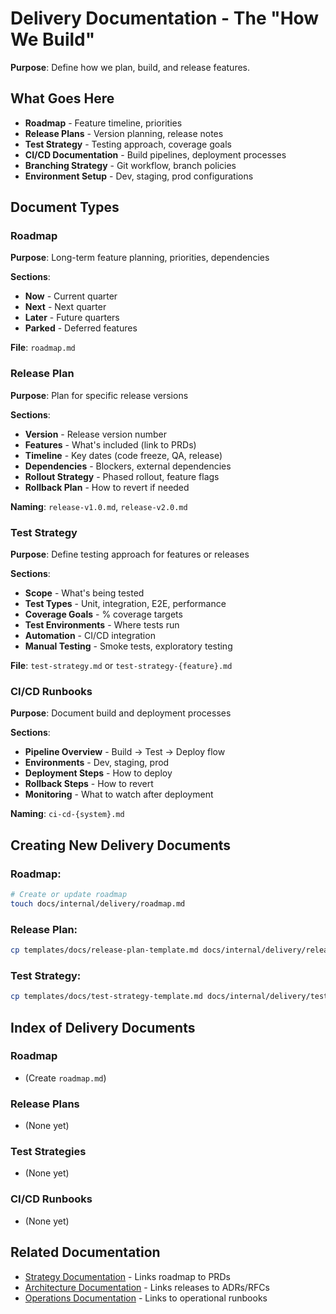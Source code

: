 # Delivery Documentation - The "How We Build"

**Purpose**: Define how we plan, build, and release features.

## What Goes Here

- **Roadmap** - Feature timeline, priorities
- **Release Plans** - Version planning, release notes
- **Test Strategy** - Testing approach, coverage goals
- **CI/CD Documentation** - Build pipelines, deployment processes
- **Branching Strategy** - Git workflow, branch policies
- **Environment Setup** - Dev, staging, prod configurations

## Document Types

### Roadmap
**Purpose**: Long-term feature planning, priorities, dependencies

**Sections**:
- **Now** - Current quarter
- **Next** - Next quarter
- **Later** - Future quarters
- **Parked** - Deferred features

**File**: `roadmap.md`

### Release Plan
**Purpose**: Plan for specific release versions

**Sections**:
- **Version** - Release version number
- **Features** - What's included (link to PRDs)
- **Timeline** - Key dates (code freeze, QA, release)
- **Dependencies** - Blockers, external dependencies
- **Rollout Strategy** - Phased rollout, feature flags
- **Rollback Plan** - How to revert if needed

**Naming**: `release-v1.0.md`, `release-v2.0.md`

### Test Strategy
**Purpose**: Define testing approach for features or releases

**Sections**:
- **Scope** - What's being tested
- **Test Types** - Unit, integration, E2E, performance
- **Coverage Goals** - % coverage targets
- **Test Environments** - Where tests run
- **Automation** - CI/CD integration
- **Manual Testing** - Smoke tests, exploratory testing

**File**: `test-strategy.md` or `test-strategy-{feature}.md`

### CI/CD Runbooks
**Purpose**: Document build and deployment processes

**Sections**:
- **Pipeline Overview** - Build → Test → Deploy flow
- **Environments** - Dev, staging, prod
- **Deployment Steps** - How to deploy
- **Rollback Steps** - How to revert
- **Monitoring** - What to watch after deployment

**Naming**: `ci-cd-{system}.md`

## Creating New Delivery Documents

### Roadmap:
```bash
# Create or update roadmap
touch docs/internal/delivery/roadmap.md
```

### Release Plan:
```bash
cp templates/docs/release-plan-template.md docs/internal/delivery/release-v1.0.md
```

### Test Strategy:
```bash
cp templates/docs/test-strategy-template.md docs/internal/delivery/test-strategy-{feature}.md
```

## Index of Delivery Documents

### Roadmap
- (Create `roadmap.md`)

### Release Plans
- (None yet)

### Test Strategies
- (None yet)

### CI/CD Runbooks
- (None yet)

## Related Documentation

- [Strategy Documentation](../strategy/README.md) - Links roadmap to PRDs
- [Architecture Documentation](../architecture/README.md) - Links releases to ADRs/RFCs
- [Operations Documentation](../operations/README.md) - Links to operational runbooks
